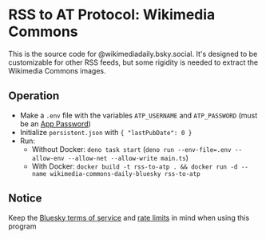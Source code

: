 # RSS to AT Protocol: Wikimedia Commons

This is the source code for @wikimediadaily.bsky.social. It's designed to be customizable
for other RSS feeds, but some rigidity is needed to extract the Wikimedia Commons images.

## Operation

- Make a `.env` file with the variables `ATP_USERNAME` and `ATP_PASSWORD` (must be an [App Password](https://bsky.app/settings/app-passwords))
- Initialize `persistent.json` with `{ "lastPubDate": 0 }`
- Run:
  - Without Docker: `deno task start` (`deno run --env-file=.env --allow-env --allow-net --allow-write main.ts`)
  - With Docker: `docker build -t rss-to-atp . && docker run -d --name wikimedia-commons-daily-bluesky rss-to-atp`

## Notice

Keep the [Bluesky terms of service](https://bsky.social/about/support/tos) and [rate limits](https://docs.bsky.app/docs/advanced-guides/rate-limits) in mind when using this program
